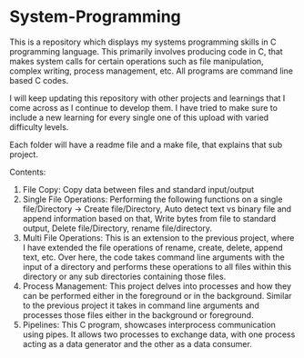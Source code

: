 # System-Programming
This is a repository which displays my systems programming skills in C programming language. This primarily involves producing code in C, that makes system calls for certain operations such as file manipulation, complex writing, process management, etc. All programs are command line based C codes. 

I will keep updating this repository with other projects and learnings that I come across as I continue to develop them. I have tried to make sure to include a new learning for every single one of this upload with varied difficulty levels. 

Each folder will have a readme file and a make file, that explains that sub project.

Contents: 
1. File Copy: Copy data between files and standard input/output
2. Single File Operations: Performing the following functions on a single file/Directory -> Create file/Directory, Auto detect text vs binary file and append information based on that, Write bytes from file to standard output, Delete file/Directory, rename file/directory.
3. Multi File Operations: This is an extension to the previous project, where I have extended the file operations of rename, create, delete, append text, etc. Over here, the code takes command line arguments with the input of a directory and performs these operations to all files within this directory or any sub directories containing those files.
4. Process Management: This project delves into processes and how they can be performed either in the foreground or in the background. Similar to the previous project it takes in command line arguments and processes those files either in the background or foreground.
5. Pipelines: This C program, showcases interprocess communication using pipes. It allows two processes to exchange data, with one process acting as a data generator and the other as a data consumer.

